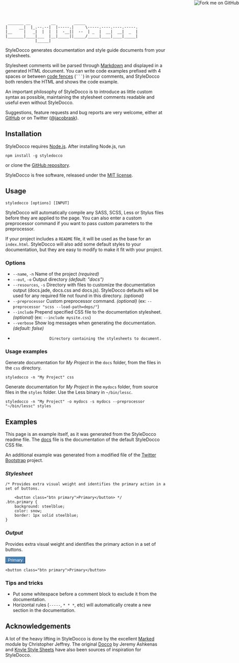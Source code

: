 ```
 _______ __         __        _____
|     __|  |_.--.--|  |-----.|     \-----.----.----.-----.
|__     |   _|  |  |  |  -__||  --  | _  |  __|  __|  _  |
|_______|____|___  |__|_____||_____/_____|____|____|_____|
             |_____|
```

StyleDocco generates documentation and style guide documents from your stylesheets.

Stylesheet comments will be parsed through [Markdown](http://en.wikipedia.org/wiki/Markdown) and displayed in a generated HTML document. You can write code examples prefixed with 4 spaces or between [code fences](http://github.github.com/github-flavored-markdown/) (<code>```</code>) in your comments, and StyleDocco both renders the HTML and shows the code example.

An important philosophy of StyleDocco is to introduce as little custom syntax as possible, maintaining the stylesheet comments readable and useful even without StyleDocco.


Suggestions, feature requests and bug reports are very welcome, either at [GitHub](https://github.com/jacobrask/styledocco/issues) or on Twitter ([@jacobrask](https://twitter.com/jacobrask)).


## Installation

StyleDocco requires [Node.js](http://nodejs.org). After installing Node.js, run

    npm install -g styledocco

or clone the [GitHub repository](https://github.com/jacobrask/styledocco).

StyleDocco is free software, released under the [MIT license](https://raw.github.com/jacobrask/styledocco/master/LICENSE).


## Usage

`styledocco [options] [INPUT]`

StyleDocco will automatically compile any SASS, SCSS, Less or Stylus files before they are applied to the page. You can also enter a custom preprocessor command if you want to pass custom parameters to the preprocessor.

If your project includes a `README` file, it will be used as the base for an `index.html`. StyleDocco will also add some default styles to your documentation, but they are easy to modify to make it fit with your project.

### Options

 * `--name`, `-n`      Name of the project *(required)*
 * `--out`, `-o`       Output directory *(default: "docs")*
 * `--resources`, `-s` Directory with files to customize the documentation output (docs.jade, docs.css and docs.js). StyleDocco defaults will be used for any required file not found in this directory. *(optional)*
 * `--preprocessor`    Custom preprocessor command. *(optional)* (ex: `--preprocessor "scss --load-path=deps/"`)
 * `--include`         Prepend specified CSS file to the documentation stylesheet. *(optional)* (ex: `--include mysite.css`)
 * `--verbose`         Show log messages when generating the documentation. *(default: false)*
 *                     Directory containing the stylesheets to document.

### Usage examples

Generate documentation for *My Project* in the `docs` folder, from the files in the `css` directory.

`styledocco -n "My Project" css`

Generate documentation for *My Project* in the `mydocs` folder, from source files in the `styles` folder. Use the Less binary in `~/bin/lessc`.

`styledocco -n "My Project" -o mydocs -s mydocs --preprocessor "~/bin/lessc" styles`


## Examples

This page is an example itself, as it was generated from the StyleDocco readme file. The [docs](resources/docs.html) file is the documentation of the default StyleDocco CSS file.

An additional example was generated from a modified file of the [Twitter Bootstrap](examples/bootstrap/docs/less/buttons.html) project.

### *Stylesheet*

    /* Provides extra visual weight and identifies the primary action in a set of buttons.
    
        <button class="btn primary">Primary</button> */
    .btn.primary {
        background: steelblue;
        color: snow;
        border: 1px solid steelblue;
    }

### *Output*

Provides extra visual weight and identifies the primary action in a set of buttons.

<div class="styledocco-example"><button class="btn primary" style="background:steelblue;color:snow;border:2px outset steelblue">Primary</button></div><pre><code><span class="tag">&lt;<span class="title">button</span> <span class="attribute">class</span>=<span class="value">"btn primary"</span>></span>Primary<span class="tag">&lt;/<span class="title">button</span>></span></code></pre>

### Tips and tricks

 * Put some whitespace before a comment block to exclude it from the documentation.
 * Horizontal rules (`-----`, `* * *`, etc) will automatically create a new section in the documentation.

## Acknowledgements

A lot of the heavy lifting in StyleDocco is done by the excellent [Marked](https://github.com/chjj/marked) module by Christopher Jeffrey. The original [Docco](https://github.com/jashkenas/docco) by Jeremy Ashkenas and [Knyle Style Sheets](https://github.com/kneath/kss) have also been sources of inspiration for StyleDocco.
<a href="https://github.com/jacobrask/styledocco" id="styledocco-fork-me"><img style="position:fixed;top:0;right:0;border:0;" src="https://a248.e.akamai.net/assets.github.com/img/7afbc8b248c68eb468279e8c17986ad46549fb71/687474703a2f2f73332e616d617a6f6e6177732e636f6d2f6769746875622f726962626f6e732f666f726b6d655f72696768745f6461726b626c75655f3132313632312e706e67" alt="Fork me on GitHub"></a>
